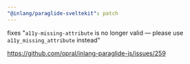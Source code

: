```yaml
---
"@inlang/paraglide-sveltekit": patch
---
```


fixes "`a11y-missing-attribute` is no longer valid — please use `a11y_missing_attribute` instead" 

https://github.com/opral/inlang-paraglide-js/issues/259
